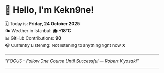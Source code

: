 # 👋 Hello, I'm Kekn9ne!

🗓️ Today is: **Friday, 24 October 2025**  
🌤️ Weather in Istanbul: **🌦   +18°C**  
📊 GitHub Contributions: **90**  
🎧 Currently Listening: Not listening to anything right now ❌

---

_"FOCUS - Follow One Course Until Successful — *Robert Kiyosaki*"_

---
